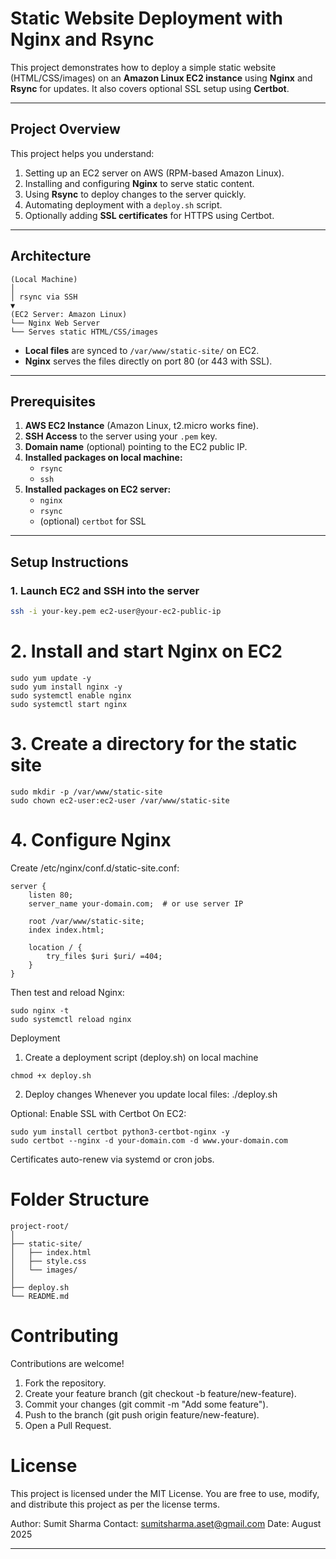 # Static Website Deployment with Nginx and Rsync

This project demonstrates how to deploy a simple static website (HTML/CSS/images) on an **Amazon Linux EC2 instance** using **Nginx** and **Rsync** for updates. It also covers optional SSL setup using **Certbot**.

---

## Project Overview
This project helps you understand:
1. Setting up an EC2 server on AWS (RPM-based Amazon Linux).  
2. Installing and configuring **Nginx** to serve static content.  
3. Using **Rsync** to deploy changes to the server quickly.  
4. Automating deployment with a `deploy.sh` script.  
5. Optionally adding **SSL certificates** for HTTPS using Certbot.

---

## Architecture
```
(Local Machine)
│
│ rsync via SSH
▼
(EC2 Server: Amazon Linux)
└── Nginx Web Server
└── Serves static HTML/CSS/images
```

- **Local files** are synced to `/var/www/static-site/` on EC2.  
- **Nginx** serves the files directly on port 80 (or 443 with SSL).  

---

## Prerequisites

1. **AWS EC2 Instance** (Amazon Linux, t2.micro works fine).  
2. **SSH Access** to the server using your `.pem` key.  
3. **Domain name** (optional) pointing to the EC2 public IP.  
4. **Installed packages on local machine:**  
   - `rsync`  
   - `ssh`  
5. **Installed packages on EC2 server:**  
   - `nginx`  
   - `rsync`  
   - (optional) `certbot` for SSL  

---

## Setup Instructions

### 1. Launch EC2 and SSH into the server
```bash
ssh -i your-key.pem ec2-user@your-ec2-public-ip
```
# 2. Install and start Nginx on EC2
```
sudo yum update -y
sudo yum install nginx -y
sudo systemctl enable nginx
sudo systemctl start nginx
```
# 3. Create a directory for the static site
```
sudo mkdir -p /var/www/static-site
sudo chown ec2-user:ec2-user /var/www/static-site
```
# 4. Configure Nginx
Create /etc/nginx/conf.d/static-site.conf:
```
server {
    listen 80;
    server_name your-domain.com;  # or use server IP

    root /var/www/static-site;
    index index.html;

    location / {
        try_files $uri $uri/ =404;
    }
}
```
Then test and reload Nginx:
```
sudo nginx -t
sudo systemctl reload nginx
```
Deployment
1. Create a deployment script (deploy.sh) on local machine
```
chmod +x deploy.sh
```
2. Deploy changes
Whenever you update local files:
./deploy.sh

Optional: Enable SSL with Certbot
On EC2:
```
sudo yum install certbot python3-certbot-nginx -y
sudo certbot --nginx -d your-domain.com -d www.your-domain.com
```
Certificates auto-renew via systemd or cron jobs.

# Folder Structure
```
project-root/
│
├── static-site/
│   ├── index.html
│   ├── style.css
│   └── images/
│
├── deploy.sh
└── README.md
```
# Contributing
Contributions are welcome!
1. Fork the repository.
2. Create your feature branch (git checkout -b feature/new-feature).
3. Commit your changes (git commit -m "Add some feature").
4. Push to the branch (git push origin feature/new-feature).
5. Open a Pull Request.

# License
This project is licensed under the MIT License.
You are free to use, modify, and distribute this project as per the license terms.

Author: Sumit Sharma
Contact: sumitsharma.aset@gmail.com
Date: August 2025

---
